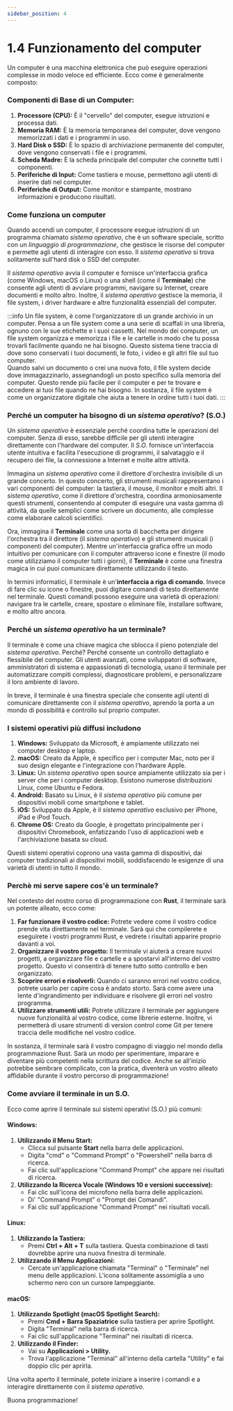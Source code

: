 ```yaml
---
sidebar_position: 4
---
```


# 1.4 Funzionamento del computer
Un computer è una macchina elettronica che può eseguire operazioni complesse in modo veloce ed efficiente. Ecco come è generalmente composto:

### Componenti di Base di un Computer:

1. **Processore (CPU):** È il "cervello" del computer, esegue istruzioni e processa dati.
2. **Memoria RAM:** È la memoria temporanea del computer, dove vengono memorizzati i dati e i programmi in uso.
3. **Hard Disk o SSD:** È lo spazio di archiviazione permanente del computer, dove vengono conservati i file e i programmi.
4. **Scheda Madre:** È la scheda principale del computer che connette tutti i componenti.
5. **Periferiche di Input:** Come tastiera e mouse, permettono agli utenti di inserire dati nel computer.
6. **Periferiche di Output:** Come monitor e stampante, mostrano informazioni e producono risultati.

### Come funziona un computer
Quando accendi un computer, il processore esegue istruzioni di un programma chiamato *sistema operativo*, che è un software speciale, scritto con un *linguaggio di programmazione*, che gestisce le risorse del computer e permette agli utenti di interagire con esso. Il *sistema operativo* si trova solitamente sull'hard disk o SSD del computer.

Il *sistema operativo* avvia il computer e fornisce un'interfaccia grafica (come Windows, macOS o Linux) o una shell (come il **Terminale**) che consente agli utenti di avviare programmi, navigare su Internet, creare documenti e molto altro. Inoltre, il *sistema operativo* gestisce la memoria, il file system, i driver hardware e altre funzionalità essenziali del computer.

:::info
Un file system, è come l'organizzatore di un grande archivio in un computer. Pensa a un file system come a una serie di scaffali in una libreria, ognuno con le sue etichette e i suoi cassetti. Nel mondo dei computer, un file system organizza e memorizza i file e le cartelle in modo che tu possa trovarli facilmente quando ne hai bisogno. Questo sistema tiene traccia di dove sono conservati i tuoi documenti, le foto, i video e gli altri file sul tuo computer.  
Quando salvi un documento o crei una nuova foto, il file system decide dove immagazzinarlo, assegnandogli un posto specifico sulla memoria del computer. Questo rende più facile per il computer e per te trovare e accedere ai tuoi file quando ne hai bisogno. In sostanza, il file system è come un organizzatore digitale che aiuta a tenere in ordine tutti i tuoi dati.
:::

### Perché un computer ha bisogno di un *sistema operativo*? (S.O.)
Un *sistema operativo* è essenziale perché coordina tutte le operazioni del computer. Senza di esso, sarebbe difficile per gli utenti interagire direttamente con l'hardware del computer. Il *S.O.* fornisce un'interfaccia utente intuitiva e facilita l'esecuzione di programmi, il salvataggio e il recupero dei file, la connessione a Internet e molte altre attività.

Immagina un *sistema operativo* come il direttore d'orchestra invisibile di un grande concerto. In questo concerto, gli strumenti musicali rappresentano i vari componenti del computer: la tastiera, il mouse, il monitor e molti altri. Il *sistema operativo*, come il direttore d'orchestra, coordina armoniosamente questi strumenti, consentendo al computer di eseguire una vasta gamma di attività, da quelle semplici come scrivere un documento, alle complesse come elaborare calcoli scientifici.

Ora, immagina il **Terminale** come una sorta di bacchetta per dirigere l'orchestra tra il direttore (il *sistema operativo*) e gli strumenti musicali (i componenti del computer). Mentre un'interfaccia grafica offre un modo intuitivo per comunicare con il computer attraverso icone e finestre (il modo come utilizziamo il computer tutti i giorni), il **Terminale** è come una finestra magica in cui puoi comunicare direttamente utilizzando il testo.

In termini informatici, il terminale è un'**interfaccia a riga di comando**. Invece di fare clic su icone o finestre, puoi digitare comandi di testo direttamente nel terminale. Questi comandi possono eseguire una varietà di operazioni: navigare tra le cartelle, creare, spostare o eliminare file, installare software, e molto altro ancora.

### Perché un *sistema operativo* ha un terminale?
Il terminale è come una chiave magica che sblocca il pieno potenziale del *sistema operativo*. Perché? Perché consente un controllo dettagliato e flessibile del computer. Gli utenti avanzati, come sviluppatori di software, amministratori di sistema e appassionati di tecnologia, usano il terminale per automatizzare compiti complessi, diagnosticare problemi, e personalizzare il loro ambiente di lavoro.

In breve, il terminale è una finestra speciale che consente agli utenti di comunicare direttamente con il *sistema operativo*, aprendo la porta a un mondo di possibilità e controllo sul proprio computer.

### I sistemi operativi più diffusi includono
1. **Windows:** Sviluppato da Microsoft, è ampiamente utilizzato nei computer desktop e laptop.
2. **macOS:** Creato da Apple, è specifico per i computer Mac, noto per il suo design elegante e l'integrazione con l'hardware Apple.
3. **Linux:** Un *sistema operativo* open source ampiamente utilizzato sia per i server che per i computer desktop. Esistono numerose distribuzioni Linux, come Ubuntu e Fedora.
4. **Android:** Basato su Linux, è il *sistema operativo* più comune per dispositivi mobili come smartphone e tablet.
5. **iOS:** Sviluppato da Apple, è il *sistema operativo* esclusivo per iPhone, iPad e iPod Touch.
6. **Chrome OS:** Creato da Google, è progettato principalmente per i dispositivi Chromebook, enfatizzando l'uso di applicazioni web e l'archiviazione basata su cloud.

Questi sistemi operativi coprono una vasta gamma di dispositivi, dai computer tradizionali ai dispositivi mobili, soddisfacendo le esigenze di una varietà di utenti in tutto il mondo.

### Perchè mi serve sapere cos'è un terminale?
Nel contesto del nostro corso di programmazione con **Rust**, il terminale sarà un potente alleato, ecco come:

1. **Far funzionare il vostro codice:** Potrete vedere come il vostro codice prende vita direttamente nel terminale. Sarà qui che compilerete e eseguirete i vostri programmi Rust, e vedrete i risultati apparire proprio davanti a voi.
2. **Organizzare il vostro progetto:** Il terminale vi aiuterà a creare nuovi progetti, a organizzare file e cartelle e a spostarvi all'interno del vostro progetto. Questo vi consentirà di tenere tutto sotto controllo e ben organizzato.
3. **Scoprire errori e risolverli:** Quando ci saranno errori nel vostro codice, potrete usarlo per capire cosa è andato storto. Sarà come avere una lente d'ingrandimento per individuare e risolvere gli errori nel vostro programma.
4. **Utilizzare strumenti utili:** Potrete utilizzare il terminale per aggiungere nuove funzionalità al vostro codice, come librerie esterne. Inoltre, vi permetterà di usare strumenti di version control come Git per tenere traccia delle modifiche nel vostro codice.

In sostanza, il terminale sarà il vostro compagno di viaggio nel mondo della programmazione Rust. Sarà un modo per sperimentare, imparare e diventare più competenti nella scrittura del codice. Anche se all'inizio potrebbe sembrare complicato, con la pratica, diventerà un vostro alleato affidabile durante il vostro percorso di programmazione!

### Come avviare il terminale in un S.O.
Ecco come aprire il terminale sui sistemi operativi (S.O.) più comuni:

#### **Windows:**
1. **Utilizzando il Menu Start:**
   - Clicca sul pulsante **Start** nella barra delle applicazioni.
   - Digita "cmd" o "Command Prompt" o "Powershell" nella barra di ricerca.
   - Fai clic sull'applicazione "Command Prompt" che appare nei risultati di ricerca.
2. **Utilizzando la Ricerca Vocale (Windows 10 e versioni successive):**
   - Fai clic sull'icona del microfono nella barra delle applicazioni.
   - Di' "Command Prompt" o "Prompt dei Comandi".
   - Fai clic sull'applicazione "Command Prompt" nei risultati vocali.

#### **Linux:**
1. **Utilizzando la Tastiera:**
   - Premi **Ctrl + Alt + T** sulla tastiera. Questa combinazione di tasti dovrebbe aprire una nuova finestra di terminale.
2. **Utilizzando il Menu Applicazioni:**
   - Cercate un'applicazione chiamata "Terminal" o "Terminale" nel menu delle applicazioni. L'icona solitamente assomiglia a uno schermo nero con un cursore lampeggiante.

#### **macOS:**
1. **Utilizzando Spotlight (macOS Spotlight Search):**
   - Premi **Cmd + Barra Spaziatrice** sulla tastiera per aprire Spotlight.
   - Digita "Terminal" nella barra di ricerca.
   - Fai clic sull'applicazione "Terminal" nei risultati di ricerca.
2. **Utilizzando il Finder:**
   - Vai su **Applicazioni > Utility.**
   - Trova l'applicazione "Terminal" all'interno della cartella "Utility" e fai doppio clic per aprirla.

Una volta aperto il terminale, potete iniziare a inserire i comandi e a interagire direttamente con il *sistema operativo*. 

Buona programmazione!